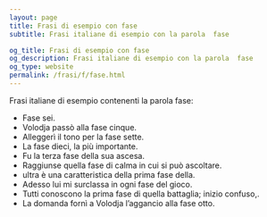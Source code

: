 ```yaml
---
layout: page
title: Frasi di esempio con fase 
subtitle: Frasi italiane di esempio con la parola  fase

og_title: Frasi di esempio con fase 
og_description: Frasi italiane di esempio con la parola  fase
og_type: website
permalink: /frasi/f/fase.html
---
```


Frasi italiane di esempio contenenti la parola fase:


- Fase sei.
- Volodja passò alla fase cinque.
- Alleggerì il tono per la fase sette.
- La fase dieci, la più importante.
- Fu la terza fase della sua ascesa.
- Raggiunse quella fase di calma in cui si può ascoltare.
- ultra è una caratteristica della prima fase della.
- Adesso lui mi surclassa in ogni fase del gioco.
- Tutti conoscono la prima fase di quella battaglia; inizio confuso,.
- La domanda fornì a Volodja l’aggancio alla fase otto.
